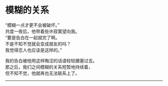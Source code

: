 # 模糊的关系

“模糊一点才更不会被破坏。”\
共度一夜后，他带着些许寂寞望向我。\
“要是告白在一起就完了啊。\
不是不知不觉就会变成朋友的吗？\
我觉得恋人也应该是这样的。”

我的告白被他用这样晦涩的话语轻轻搪塞过去。\
那之后，我们之间模糊的关系短暂地持续着，\
但不知不觉，他就再也无法联系上了。




















---
